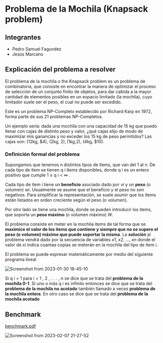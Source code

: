 # Problema de la Mochila (Knapsack problem)
## Integrantes
 - Pedro Samuel Fagundez
 - Jesús Marcano
 ## Explicación del problema a resolver
El problema de la mochila o the Knapsack problem es un problema de combinatoria, que consiste en encontrar la manera de optimizar el proceso de selección de un conjunto finito de objetos, para dar cabida a la mayor cantidad de elementos posibles en un espacio limitado (la mochila), cuyo limitador suele ser el peso, el cual no puede ser excedido.

Este es un problema NP-Completo establecido por Richard Karp en 1972, forma parte de sus 21 problemas NP-Completos.

Un ejemplo sería: dada una mochila con una capacidad de 15 kg que puedo llenar con cajas de distinto peso y valor, ¿qué cajas elijo de modo de maximizar mis ganancias y no exceder los 15 kg de peso permitidos? Las cajas son: (12kg, $4), (2kg, $2), (1kg,$2), (4kg, $10).

### Definición formal del problema

Supongamos que tenemos n distintos tipos de ítems, que van del 1 al n. De cada tipo de ítem se tienen  q i  ítems disponibles, donde  q i  es un entero positivo que cumple 1 ≤ q i < ∞  .

Cada tipo de ítem _i_ tiene un **beneficio** asociado dado por _vi_ y un **peso** (o volumen) _wi_. Usualmente se asume que el beneficio y el peso no son negativos. Para simplificar la representación, se suele asumir que los ítems están listados en orden creciente según el peso (o volumen).

Por otro lado se tiene una mochila, donde se pueden introducir los ítems, que soporta un **peso máximo** (o volumen máximo) _W_.

El problema consiste en meter en la mochila ítems de tal forma que se **maximice el valor de los ítems que contiene y siempre que no se supere el peso (o volumen) máximo que puede soportar la misma**. La **solución** al problema vendrá dado por la secuencia de variables _x1_, _x2_, ..., _xn_ donde el valor de _xi_ indica cuantas copias se meterán en la mochila del tipo de ítem i.

El problema se puede expresar matemáticamente por medio del siguiente programa lineal

![Screenshot from 2023-01-30 18-45-10](https://user-images.githubusercontent.com/36381930/215613324-874ae4e5-8299-4a04-a514-2afbea832c93.png)

Si q i = 1  para  i = 1 , 2 , . . . , n  se dice que se trata del **problema de la mochila 0-1**. Si uno o más  q i  es infinito entonces se dice que se trata del **problema de la mochila no acotado** también llamado a veces **problema de la mochila entera**. En otro caso se dice que se trata del **problema de la mochila acotado**

## Benchmark
[benchmark.pdf](https://github.com/samuelfagundez/knapsack-solutions/files/10686529/benchmark.pdf)


![Screenshot from 2023-02-07 21-27-52](https://user-images.githubusercontent.com/36381930/217559032-79bd8614-0241-4c2e-955b-e8699d3f9f9c.png)


